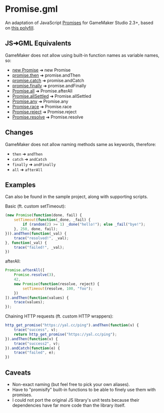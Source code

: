 # Promise.gml
An adaptation of JavaScript
[Promises](https://developer.mozilla.org/en-US/docs/Web/JavaScript/Reference/Global_Objects/Promise)
for GameMaker Studio 2.3+, based on [this polyfill](https://github.com/taylorhakes/promise-polyfill).

## JS➜GML Equivalents

GameMaker does not allow using built-in function names as variable names, so:

- [new Promise](https://developer.mozilla.org/en-US/docs/Web/JavaScript/Reference/Global_Objects/Promise) ➜ new Promise
- [promise.then](https://developer.mozilla.org/en-US/docs/Web/JavaScript/Reference/Global_Objects/Promise/then) ➜ promise.andThen
- [promise.catch](https://developer.mozilla.org/en-US/docs/Web/JavaScript/Reference/Global_Objects/Promise/catch) ➜ promise.andCatch
- [promise.finally](https://developer.mozilla.org/en-US/docs/Web/JavaScript/Reference/Global_Objects/Promise/finally) ➜ promise.andFinally
- [Promise.all](https://developer.mozilla.org/en-US/docs/Web/JavaScript/Reference/Global_Objects/Promise/all) ➜ Promise.afterAll
- [Promise.allSettled](https://developer.mozilla.org/en-US/docs/Web/JavaScript/Reference/Global_Objects/Promise/allSettled) ➜ Promise.allSettled
- [Promise.any](https://developer.mozilla.org/en-US/docs/Web/JavaScript/Reference/Global_Objects/Promise/any) ➜ Promise.any
- [Promise.race](https://developer.mozilla.org/en-US/docs/Web/JavaScript/Reference/Global_Objects/Promise/race) ➜ Promise.race
- [Promise.reject](https://developer.mozilla.org/en-US/docs/Web/JavaScript/Reference/Global_Objects/Promise/race) ➜ Promise.reject
- [Promise.resolve](https://developer.mozilla.org/en-US/docs/Web/JavaScript/Reference/Global_Objects/Promise/resolve) ➜ Promise.resolve

## Changes

GameMaker does not allow naming methods same as keywords, therefore:

- `then` ➜ `andThen`
- `catch` ➜ `andCatch`
- `finally` ➜ `andFinally`
- `all` ➜ `afterAll`

## Examples

Can also be found in the sample project, along with supporting scripts.

Basic (ft. custom setTimeout):
```js
(new Promise(function(done, fail) {
	setTimeout(function(_done, _fail) {
		if (random(2) >= 1) _done("hello!"); else _fail("bye!");
	}, 250, done, fail);
})).andThen(function(_val) {
	trace("resolved!", _val);
}, function(_val) {
	trace("failed!", _val);
})
```

afterAll:
```js
Promise.afterAll([
	Promise.resolve(3),
	42,
	new Promise(function(resolve, reject) {
		setTimeout(resolve, 100, "foo");
	})
]).andThen(function(values) {
	trace(values);
});
```

Chaining HTTP requests (ft. custom HTTP wrappers):
```js
http_get_promise("https://yal.cc/ping").andThen(function(v) {
	trace("success", v);
	return http_get_promise("https://yal.cc/ping");
}).andThen(function(v) {
	trace("success2", v);
}).andCatch(function(e) {
	trace("failed", e);
})
```

## Caveats

* Non-exact naming (but feel free to pick your own aliases).
* Have to "promisify" built-in functions to be able to finely use them with promises.
* I could not port the original JS library's unit tests because their dependencies have far more code than the library itself.
